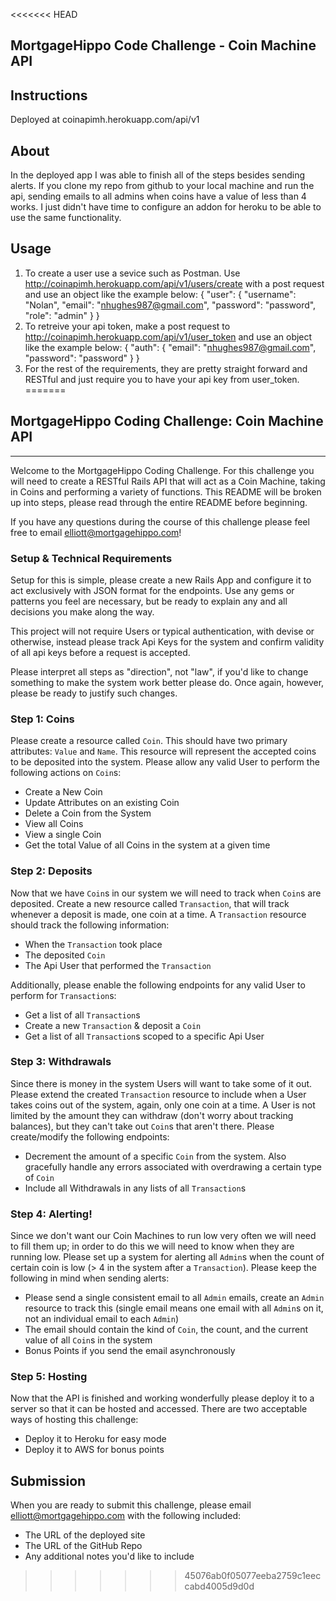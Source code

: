 <<<<<<< HEAD
## MortgageHippo Code Challenge - Coin Machine API

## Instructions
Deployed at coinapimh.herokuapp.com/api/v1

## About
In the deployed app I was able to finish all of the steps besides sending alerts. If you clone my repo from github to your local machine and run the api, sending emails to all admins when coins have a value of less than 4 works. I just didn't have time to configure an addon for heroku to be able to use the same functionality.

## Usage
1. To create a user use a sevice such as Postman. Use http://coinapimh.herokuapp.com/api/v1/users/create with a post request and use an object like the example below:
{ 
	"user": {
		"username": "Nolan",
		"email": "nhughes987@gmail.com",
		"password": "password",
		"role": "admin"
	} 
}
2. To retreive your api token, make a post request to http://coinapimh.herokuapp.com/api/v1/user_token and use an object like the example below:
{ 
	"auth": {
		"email": "nhughes987@gmail.com",
		"password": "password"
	} 
}
3. For the rest of the requirements, they are pretty straight forward and RESTful and just require you to have your api key from user_token.
=======
## MortgageHippo Coding Challenge: Coin Machine API
------
Welcome to the MortgageHippo Coding Challenge. For this challenge you will need to create a RESTful Rails API that will act as a Coin Machine, taking in Coins and performing a variety of functions. This README will be broken up into steps, please read through the entire README before beginning.

If you have any questions during the course of this challenge please feel free to email elliott@mortgagehippo.com!

### Setup & Technical Requirements
Setup for this is simple, please create a new Rails App and configure it to act exclusively with JSON format for the endpoints. Use any gems or patterns you feel are necessary, but be ready to explain any and all decisions you make along the way.

This project will not require Users or typical authentication, with devise or otherwise, instead please track Api Keys for the system and confirm validity of all api keys before a request is accepted.

Please interpret all steps as "direction", not "law", if you'd like to change something to make the system work better please do. Once again, however, please be ready to justify such changes.

### Step 1: Coins
Please create a resource called `Coin`. This should have two primary attributes: `Value` and `Name`. This resource will represent the accepted coins to be deposited into the system. Please allow any valid User to perform the following actions on `Coin`s:

* Create a New Coin
* Update Attributes on an existing Coin
* Delete a Coin from the System
* View all Coins
* View a single Coin
* Get the total Value of all Coins in the system at a given time

### Step 2: Deposits
Now that we have `Coin`s in our system we will need to track when `Coin`s are deposited. Create a new resource called `Transaction`, that will track whenever a deposit is made, one coin at a time. A `Transaction` resource should track the following information:

* When the `Transaction` took place
* The deposited `Coin`
* The Api User that performed the `Transaction`

Additionally, please enable the following endpoints for any valid User to perform for `Transaction`s:

* Get a list of all `Transaction`s
* Create a new `Transaction` & deposit a `Coin`
* Get a list of all `Transaction`s scoped to a specific Api User

### Step 3: Withdrawals
Since there is money in the system Users will want to take some of it out. Please extend the created `Transaction` resource to include when a User takes coins out of the system, again, only one coin at a time. A User is not limited by the amount they can withdraw (don't worry about tracking balances), but they can't take out `Coin`s that aren't there. Please create/modify the following endpoints:

* Decrement the amount of a specific `Coin` from the system. Also gracefully handle any errors associated with overdrawing a certain type of `Coin`
* Include all Withdrawals in any lists of all `Transaction`s

### Step 4: Alerting!
Since we don't want our Coin Machines to run low very often we will need to fill them up; in order to do this we will need to know when they are running low. Please set up a system for alerting all `Admin`s when the count of certain coin is low (> 4 in the system after a `Transaction`). Please keep the following in mind when sending alerts:

* Please send a single consistent email to all `Admin` emails, create an `Admin` resource to track this (single email means one email with all `Admin`s on it, not an individual email to each `Admin`)
* The email should contain the kind of `Coin`, the count, and the current value of all `Coin`s in the system
* Bonus Points if you send the email asynchronously

### Step 5: Hosting
Now that the API is finished and working wonderfully please deploy it to a server so that it can be hosted and accessed. There are two acceptable ways of hosting this challenge:

* Deploy it to Heroku for easy mode
* Deploy it to AWS for bonus points

## Submission
When you are ready to submit this challenge, please email elliott@mortgagehippo.com with the following included:

* The URL of the deployed site
* The URL of the GitHub Repo
* Any additional notes you'd like to include
>>>>>>> 45076ab0f05077eeba2759c1eeccabd4005d9d0d
